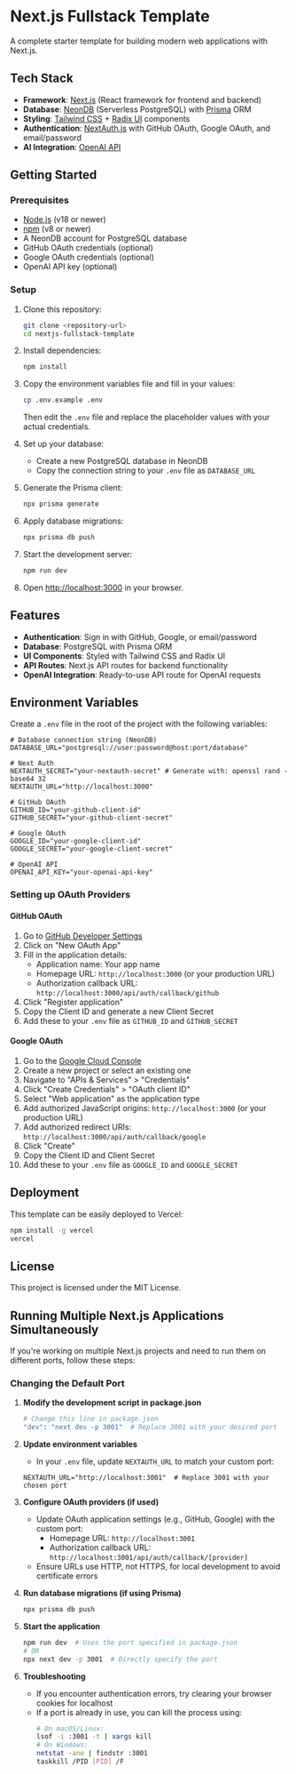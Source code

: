 # Next.js Fullstack Template

A complete starter template for building modern web applications with Next.js.

## Tech Stack

- **Framework**: [Next.js](https://nextjs.org/) (React framework for frontend and backend)
- **Database**: [NeonDB](https://neon.tech/) (Serverless PostgreSQL) with [Prisma](https://www.prisma.io/) ORM
- **Styling**: [Tailwind CSS](https://tailwindcss.com/) + [Radix UI](https://www.radix-ui.com/) components
- **Authentication**: [NextAuth.js](https://next-auth.js.org/) with GitHub OAuth, Google OAuth, and email/password
- **AI Integration**: [OpenAI API](https://platform.openai.com/)

## Getting Started

### Prerequisites

- [Node.js](https://nodejs.org/) (v18 or newer)
- [npm](https://www.npmjs.com/) (v8 or newer)
- A NeonDB account for PostgreSQL database
- GitHub OAuth credentials (optional)
- Google OAuth credentials (optional)
- OpenAI API key (optional)

### Setup

1. Clone this repository:
   ```bash
   git clone <repository-url>
   cd nextjs-fullstack-template
   ```

2. Install dependencies:
   ```bash
   npm install
   ```

3. Copy the environment variables file and fill in your values:
   ```bash
   cp .env.example .env
   ```
   Then edit the `.env` file and replace the placeholder values with your actual credentials.

4. Set up your database:
   - Create a new PostgreSQL database in NeonDB
   - Copy the connection string to your `.env` file as `DATABASE_URL`

5. Generate the Prisma client:
   ```bash
   npx prisma generate
   ```

6. Apply database migrations:
   ```bash
   npx prisma db push
   ```

7. Start the development server:
   ```bash
   npm run dev
   ```

8. Open [http://localhost:3000](http://localhost:3000) in your browser.

## Features

- **Authentication**: Sign in with GitHub, Google, or email/password
- **Database**: PostgreSQL with Prisma ORM
- **UI Components**: Styled with Tailwind CSS and Radix UI
- **API Routes**: Next.js API routes for backend functionality
- **OpenAI Integration**: Ready-to-use API route for OpenAI requests

## Environment Variables

Create a `.env` file in the root of the project with the following variables:

```
# Database connection string (NeonDB)
DATABASE_URL="postgresql://user:password@host:port/database"

# Next Auth
NEXTAUTH_SECRET="your-nextauth-secret" # Generate with: openssl rand -base64 32
NEXTAUTH_URL="http://localhost:3000"

# GitHub OAuth
GITHUB_ID="your-github-client-id"
GITHUB_SECRET="your-github-client-secret"

# Google OAuth
GOOGLE_ID="your-google-client-id"
GOOGLE_SECRET="your-google-client-secret"

# OpenAI API
OPENAI_API_KEY="your-openai-api-key"
```

### Setting up OAuth Providers

#### GitHub OAuth
1. Go to [GitHub Developer Settings](https://github.com/settings/developers)
2. Click on "New OAuth App"
3. Fill in the application details:
   - Application name: Your app name
   - Homepage URL: `http://localhost:3000` (or your production URL)
   - Authorization callback URL: `http://localhost:3000/api/auth/callback/github`
4. Click "Register application"
5. Copy the Client ID and generate a new Client Secret
6. Add these to your `.env` file as `GITHUB_ID` and `GITHUB_SECRET`

#### Google OAuth
1. Go to the [Google Cloud Console](https://console.cloud.google.com/)
2. Create a new project or select an existing one
3. Navigate to "APIs & Services" > "Credentials"
4. Click "Create Credentials" > "OAuth client ID"
5. Select "Web application" as the application type
6. Add authorized JavaScript origins: `http://localhost:3000` (or your production URL)
7. Add authorized redirect URIs: `http://localhost:3000/api/auth/callback/google`
8. Click "Create"
9. Copy the Client ID and Client Secret
10. Add these to your `.env` file as `GOOGLE_ID` and `GOOGLE_SECRET`

## Deployment

This template can be easily deployed to Vercel:

```bash
npm install -g vercel
vercel
```

## License

This project is licensed under the MIT License.

## Running Multiple Next.js Applications Simultaneously

If you're working on multiple Next.js projects and need to run them on different ports, follow these steps:

### Changing the Default Port

1. **Modify the development script in package.json**
   ```bash
   # Change this line in package.json
   "dev": "next dev -p 3001"  # Replace 3001 with your desired port
   ```

2. **Update environment variables**
   - In your `.env` file, update `NEXTAUTH_URL` to match your custom port:
   ```
   NEXTAUTH_URL="http://localhost:3001"  # Replace 3001 with your chosen port
   ```

3. **Configure OAuth providers (if used)**
   - Update OAuth application settings (e.g., GitHub, Google) with the custom port:
     - Homepage URL: `http://localhost:3001`
     - Authorization callback URL: `http://localhost:3001/api/auth/callback/[provider]`
   - Ensure URLs use HTTP, not HTTPS, for local development to avoid certificate errors

4. **Run database migrations (if using Prisma)**
   ```bash
   npx prisma db push
   ```

5. **Start the application**
   ```bash
   npm run dev  # Uses the port specified in package.json
   # OR
   npx next dev -p 3001  # Directly specify the port
   ```

6. **Troubleshooting**
   - If you encounter authentication errors, try clearing your browser cookies for localhost
   - If a port is already in use, you can kill the process using:
     ```bash
     # On macOS/Linux:
     lsof -i :3001 -t | xargs kill
     # On Windows:
     netstat -ano | findstr :3001
     taskkill /PID [PID] /F
     ```
